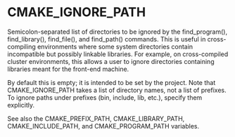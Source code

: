   

# CMAKE_IGNORE_PATH  
Semicolon-separated list of directories to be ignored by
the find_program(), find_library(), find_file(),
and find_path() commands.  This is useful in cross-compiling
environments where some system directories contain incompatible but
possibly linkable libraries.  For example, on cross-compiled cluster
environments, this allows a user to ignore directories containing
libraries meant for the front-end machine.  

By default this is empty; it is intended to be set by the project.
Note that CMAKE_IGNORE_PATH takes a list of directory names, not
a list of prefixes.  To ignore paths under prefixes (bin, include,
lib, etc.), specify them explicitly.  

See also the CMAKE_PREFIX_PATH, CMAKE_LIBRARY_PATH,
CMAKE_INCLUDE_PATH, and CMAKE_PROGRAM_PATH variables.  


